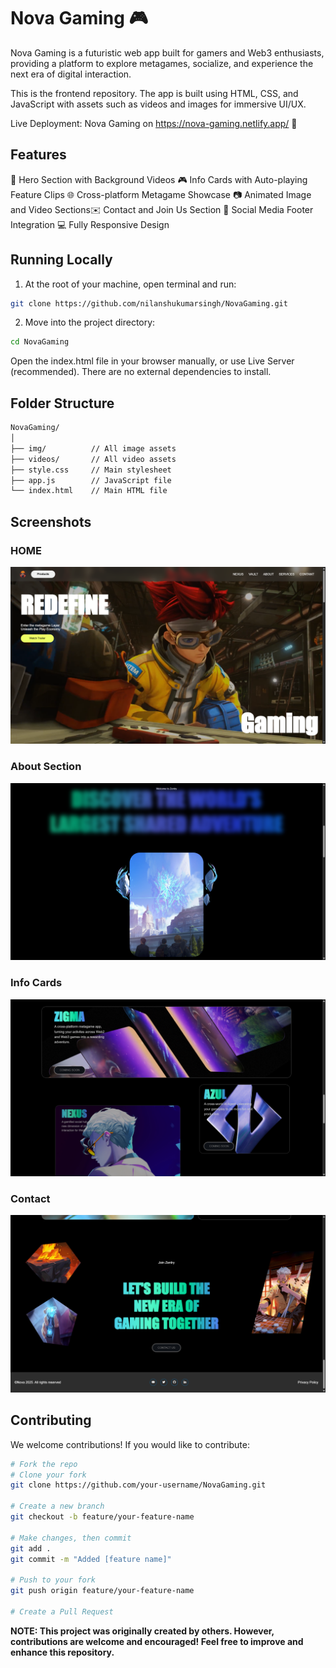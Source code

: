 # Nova Gaming 🎮

Nova Gaming is a futuristic web app built for gamers and Web3 enthusiasts, providing a platform to explore metagames, socialize, and experience the next era of digital interaction.

This is the frontend repository.
The app is built using HTML, CSS, and JavaScript with assets such as videos and images for immersive UI/UX.

Live Deployment: Nova Gaming on https://nova-gaming.netlify.app/ 🚀

## Features

🚀 Hero Section with Background Videos
🎮 Info Cards with Auto-playing Feature Clips
🌐 Cross-platform Metagame Showcase
📷 Animated Image and Video Sections✉️ Contact and Join Us Section
🔗 Social Media Footer Integration
💻 Fully Responsive Design

## Running Locally

1. At the root of your machine, open terminal and run:

```bash
git clone https://github.com/nilanshukumarsingh/NovaGaming.git
```
2. Move into the project directory:

```bash
cd NovaGaming
```
Open the index.html file in your browser manually, or use Live Server (recommended).
There are no external dependencies to install.

## Folder Structure

```bash
NovaGaming/
│
├── img/          // All image assets
├── videos/       // All video assets
├── style.css     // Main stylesheet
├── app.js        // JavaScript file
└── index.html    // Main HTML file
```

## Screenshots

### HOME

![Home](screenshots/home.png)

### About Section

![About](screenshots/about.png)

### Info Cards

![Card](screenshots/card.png)

### Contact

![Contact](screenshots/contact.png)

## Contributing

We welcome contributions!
If you would like to contribute:

```bash
# Fork the repo
# Clone your fork
git clone https://github.com/your-username/NovaGaming.git

# Create a new branch
git checkout -b feature/your-feature-name

# Make changes, then commit
git add .
git commit -m "Added [feature name]"

# Push to your fork
git push origin feature/your-feature-name

# Create a Pull Request
```

**NOTE: This project was originally created by others. However, contributions are welcome and encouraged! Feel free to improve and enhance this repository.**
